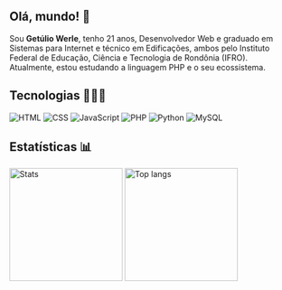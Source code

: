 ## Olá, mundo! 👋

Sou **Getúlio Werle**, tenho 21 anos, Desenvolvedor Web e graduado em Sistemas para Internet e técnico em Edificações, ambos pelo Instituto Federal de Educação, Ciência e Tecnologia de Rondônia (IFRO). Atualmente, estou estudando a linguagem PHP e o seu ecossistema.

## Tecnologias 🧑🏻‍💻

![HTML](https://img.shields.io/badge/HTML5-E34F26?style=for-the-badge&logo=html5&logoColor=white)
![CSS](https://img.shields.io/badge/CSS3-1572B6?style=for-the-badge&logo=css3&logoColor=white)
![JavaScript](https://img.shields.io/badge/JavaScript-F7DF1E?style=for-the-badge&logo=javascript&logoColor=black)
![PHP](https://img.shields.io/badge/PHP-777BB4?style=for-the-badge&logo=php&logoColor=white)
![Python](https://img.shields.io/badge/Python-3776AB?style=for-the-badge&logo=python&logoColor=white)
![MySQL](https://img.shields.io/badge/MySQL-00000F?style=for-the-badge&logo=mysql&logoColor=white)

## Estatísticas 📊

<div>
  <img height="200rem" src="https://github-readme-stats.vercel.app/api?username=getulio-werle&show_icons=true&theme=dracula" alt="Stats">
  <img height="200rem" src="https://github-readme-stats.vercel.app/api/top-langs/?username=getulio-werle&theme=dracula" alt="Top langs">
</div>
